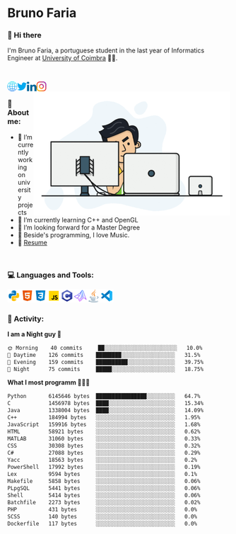 # Bruno Faria

### 👋 Hi there

I'm Bruno Faria, a portuguese student in the last year of Informatics Engineer at [University of Coimbra](uc.pt/en) 👨‍🎓.

<br/>

[<img align="left" width="22px" alt="Website" src="https://github.com/brunofaria1322/brunofaria1322/blob/master/assets/social/global.svg"/>][website]
[<img align="left" width="22px" alt="Twitter" src="https://github.com/brunofaria1322/brunofaria1322/blob/master/assets/social/twitter.svg"/>][twitter]
[<img align="left" width="22px" alt="LinkedIn" src="https://github.com/brunofaria1322/brunofaria1322/blob/master/assets/social/linkedin.svg"/>][linkedin]
[<img align="left" width="22px" alt="Instagram" src="https://github.com/brunofaria1322/brunofaria1322/blob/master/assets/social/instagram.svg"/>][instagram]

<img align="right" height = "280" alt="GIF" src="https://github.com/brunofaria1322/brunofaria1322/blob/master/assets/animation.gif"/>

<br />

### 📕 About me:

- 🔭 I’m currently working on university projects
- 🌱 I’m currently learning C++ and OpenGL
- 💼 I’m looking forward for a Master Degree
- 💙 Beside's programming, I love Music.
- 📝 [Resume](https://en.wikipedia.org/wiki/HTTP_404)


<br />

### 💻 Languages and Tools:

<img align="left" width="30px" alt= "Python" src="https://github.com/brunofaria1322/brunofaria1322/blob/master/assets/skills/python.svg"/>
<img align="left" width="30px" alt= "Html5" src="https://github.com/brunofaria1322/brunofaria1322/blob/master/assets/skills/html5.svg"/>
<img align="left" width="30px" alt= "Css3" src="https://github.com/brunofaria1322/brunofaria1322/blob/master/assets/skills/css3.svg"/>
<img align="left" width="30px" alt= "JavaScript" src="https://github.com/brunofaria1322/brunofaria1322/blob/master/assets/skills/javascript.svg"/>
<img align="left" width="30px" alt= "C" src="https://github.com/brunofaria1322/brunofaria1322/blob/master/assets/skills/c.svg"/>
<img align="left" width="30px" alt= "Matlab" src="https://github.com/brunofaria1322/brunofaria1322/blob/master/assets/skills/matlab.svg"/>
<img align="left" width="30px" alt= "Java" src="https://github.com/brunofaria1322/brunofaria1322/blob/master/assets/skills/java.svg"/>
<img align="left" width="30px" alt= "Visual Studio Code" src="https://github.com/brunofaria1322/brunofaria1322/blob/master/assets/skills/vscode.svg"/>

<br />
<br />

### 🚩 Activity:

<!--START_SECTION:stats-->
**I am a Night guy 🌙** 

```text
🌞 Morning    40 commits     ██░░░░░░░░░░░░░░░░░░░░░░░	10.0% 
🌆 Daytime    126 commits    ████████░░░░░░░░░░░░░░░░░	31.5% 
🌃 Evening    159 commits    ██████████░░░░░░░░░░░░░░░	39.75% 
🌙 Night      75 commits     █████░░░░░░░░░░░░░░░░░░░░	18.75%

```
**What I most programm 👨🏽‍💻** 

```text
Python       6145646 bytes  ████████████████░░░░░░░░░	64.7% 
C            1456978 bytes  ████░░░░░░░░░░░░░░░░░░░░░	15.34% 
Java         1338004 bytes  ████░░░░░░░░░░░░░░░░░░░░░	14.09% 
C++          184994 bytes   ░░░░░░░░░░░░░░░░░░░░░░░░░	1.95% 
JavaScript   159916 bytes   ░░░░░░░░░░░░░░░░░░░░░░░░░	1.68% 
HTML         58921 bytes    ░░░░░░░░░░░░░░░░░░░░░░░░░	0.62% 
MATLAB       31060 bytes    ░░░░░░░░░░░░░░░░░░░░░░░░░	0.33% 
CSS          30308 bytes    ░░░░░░░░░░░░░░░░░░░░░░░░░	0.32% 
C#           27088 bytes    ░░░░░░░░░░░░░░░░░░░░░░░░░	0.29% 
Yacc         18563 bytes    ░░░░░░░░░░░░░░░░░░░░░░░░░	0.2% 
PowerShell   17992 bytes    ░░░░░░░░░░░░░░░░░░░░░░░░░	0.19% 
Lex          9594 bytes     ░░░░░░░░░░░░░░░░░░░░░░░░░	0.1% 
Makefile     5858 bytes     ░░░░░░░░░░░░░░░░░░░░░░░░░	0.06% 
PLpgSQL      5441 bytes     ░░░░░░░░░░░░░░░░░░░░░░░░░	0.06% 
Shell        5414 bytes     ░░░░░░░░░░░░░░░░░░░░░░░░░	0.06% 
Batchfile    2273 bytes     ░░░░░░░░░░░░░░░░░░░░░░░░░	0.02% 
PHP          431 bytes      ░░░░░░░░░░░░░░░░░░░░░░░░░	0.0% 
SCSS         140 bytes      ░░░░░░░░░░░░░░░░░░░░░░░░░	0.0% 
Dockerfile   117 bytes      ░░░░░░░░░░░░░░░░░░░░░░░░░	0.0%
```


<!--END_SECTION:stats-->


[website]: https://brunofaria1322.github.io
[twitter]: https://twitter.com/brunofaria_1322
[instagram]: https://instagram.com/brunofaria_1322
[linkedin]: https://linkedin.com/in/bruno-faria
